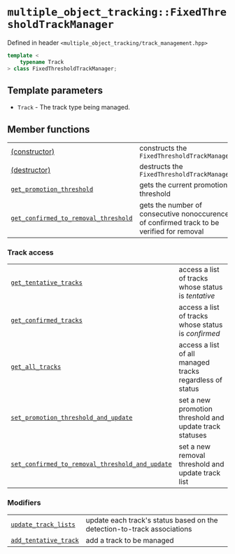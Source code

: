 # `multiple_object_tracking::FixedThresholdTrackManager`

Defined in header `<multiple_object_tracking/track_management.hpp>`

```cpp
template <
    typename Track
> class FixedThresholdTrackManager;
```

## Template parameters

- `Track` - The track type being managed.

## Member functions

|                                                          |                                             |
| -------------------------------------------------------- | ------------------------------------------- |
| [(constructor)][constructor_doc]                         | constructs the `FixedThresholdTrackManager` |
| [(destructor)][destructor_doc]                           | destructs the `FixedThresholdTrackManager`  |
| [`get_promotion_threshold`][get_promotion_threshold_doc] | gets the current promotion threshold        |
| [`get_confirmed_to_removal_threshold`][get_confirmed_to_removal_threshold_doc] | gets the number of consecutive nonoccurence of confirmed track to be verified for removal|

[constructor_doc]: constructor.md
[destructor_doc]: destructor.md
[get_promotion_threshold_doc]: get_promotion_threshold.md
[get_confirmed_to_removal_threshold_doc]: get_confirmed_to_removal_threshold.md

### Track access

|                                                                                |                                                          |
| ------------------------------------------------------------------------------ | -------------------------------------------------------- |
| [`get_tentative_tracks`][get_tentative_tracks_doc]                             | access a list of tracks whose status is _tentative_      |
| [`get_confirmed_tracks`][get_confirmed_tracks_doc]                             | access a list of tracks whose status is _confirmed_      |
| [`get_all_tracks`][get_all_tracks_doc]                                         | access a list of all managed tracks regardless of status |
| [`set_promotion_threshold_and_update`][set_promotion_threshold_and_update_doc] | set a new promotion threshold and update track statuses  |
| [`set_confirmed_to_removal_threshold_and_update`][set_promotion_threshold_and_update_doc]   | set a new removal threshold and update track list        |

[get_tentative_tracks_doc]: get_tentative_tracks.md
[get_confirmed_tracks_doc]: get_confirmed_tracks.md
[get_all_tracks_doc]: get_all_tracks.md
[set_promotion_threshold_and_update_doc]: set_promotion_threshold_and_update.md
[set_confirmed_to_removal_threshold_and_update_doc]: set_confirmed_to_removal_threshold_and_update.md

### Modifiers

|                                                  |                                                                         |
| ------------------------------------------------ | ----------------------------------------------------------------------- |
| [`update_track_lists`][update_track_lists_doc]   | update each track's status based on the detection-to-track associations |
| [`add_tentative_track`][add_tentative_track_doc] | add a track to be managed                                               |

[update_track_lists_doc]: update_track_lists.md
[add_tentative_track_doc]: add_tentative_track.md
